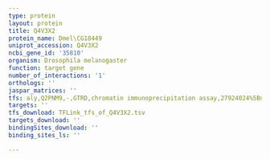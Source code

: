 ```yaml
---
type: protein
layout: protein
title: Q4V3X2
protein_name: Dmel\CG18449
uniprot_accession: Q4V3X2
ncbi_gene_id: '35810'
organism: Drosophila melanogaster
function: target gene
number_of_interactions: '1'
orthologs: ''
jaspar_matrices: ''
tfs: aly,Q2PNM9,-,GTRD,chromatin immunoprecipitation assay,27924024%5Buid%5D,No
targets: ''
tfs_download: TFLink_tfs_of_Q4V3X2.tsv
targets_download: ''
bindingSites_download: ''
binding_sites_ls: ''

---
```

